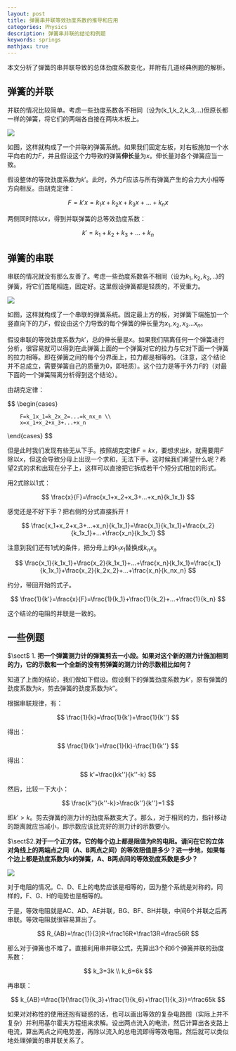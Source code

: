 ```yaml
---
layout: post
title: 弹簧串并联等效劲度系数的推导和应用
categories: Physics
description: 弹簧串并联的结论和例题
keywords: springs
mathjax: true
---
```




本文分析了弹簧的串并联导致的总体劲度系数变化，并附有几道经典例题的解析。

## 弹簧的并联

并联的情况比较简单。考虑一些劲度系数各不相同（设为\(k_1,k_2,k_3,...\)但原长都一样的弹簧，将它们的两端各自接在两块木板上。

![](/images/Physics/parallel.png)

如图，这样就构成了一个并联的弹簧系统。如果我们固定左板，对右板施加一个水平向右的力$F$，并且假设这个力导致的弹簧**伸长**量为$x$。伸长量对各个弹簧应当一致。

假设整体的等效劲度系数为$k'$。此时，外力$F$应该与所有弹簧产生的合力大小相等方向相反。由胡克定律：

$$
F=k'x=k_1x+k_2x+k_3x+...+k_nx
$$

两侧同时除以$x$，得到并联弹簧的总等效劲度系数：

$$
k'=k_1+k_2+k_3+...+k_n
$$



## 弹簧的串联

串联的情况就没有那么友善了。考虑一些劲度系数各不相同（设为$k_1,k_2,k_3,..$)的弹簧，将它们首尾相连，固定好。这里假设弹簧都是轻质的，不受重力。

![](/images/Physics/series.png)

如图，这样就构成了一个串联的弹簧系统。固定最上方的板，对弹簧下端施加一个竖直向下的力$F$，假设由这个力导致的每个弹簧的伸长量为$x_1,x_2,x_3...x_n$。

假设串联的等效劲度系数为$k'$，总的伸长量是$x$。如果我们隔离任何一个弹簧进行分析，很容易就可以得到在此弹簧上面的一个弹簧对它的拉力与它对下面一个弹簧的拉力相等。即在弹簧之间的每个分界面上，拉力都是相等的。（注意，这个结论并不总成立，需要弹簧自己的质量为0，即轻质）。这个拉力是等于外力$F$的（对最下面的一个弹簧隔离分析得到这个结论）。



由胡克定律：

$$
\begin{cases}

        
        F=k_1x_1=k_2x_2=...=k_nx_n \\
        x=x_1+x_2+x_3+...+x_n
        

\end{cases}
$$

但是此时我们发现有些无从下手。按照胡克定律$F=kx$，要想求出$k$，就需要用$F$除以$x$，但这会导致分母上出现一个求和，无法下手。这时候我们希望什么呢？希望2式的求和出现在分子上，这样可以直接把它拆成若干个短分式相加的形式。

用2式除以1式：

$$
\frac{x}{F}=\frac{x_1+x_2+x_3+...+x_n}{k_1x_1}
$$

感觉还是不好下手？把右侧的分式直接拆开！

$$
\frac{x_1+x_2+x_3+...+x_n}{k_1x_1}=\frac{x_1}{k_1x_1}+\frac{x_2}{k_1x_1}+...+\frac{x_n}{k_1x_1}
$$

注意到我们还有1式的条件，把分母上的$k_1x_1$替换成$k_nx_n$

$$
\frac{x_1}{k_1x_1}+\frac{x_2}{k_1x_1}+...+\frac{x_n}{k_1x_1}=\frac{x_1}{k_1x_1}+\frac{x_2}{k_2x_2}+...+\frac{x_n}{k_nx_n}
$$

约分，带回开始的式子。

$$
\frac{1}{k'}=\frac{x}{F}=\frac{1}{k_1}+\frac{1}{k_2}+...+\frac{1}{k_n}
$$

这个结论的电阻的并联是一致的。



## 一些例题

$\sect$ 1. **把一个弹簧测力计的弹簧剪去一小段。如果对这个新的测力计施加相同的力，它的示数和一个全新的没有剪弹簧的测力计的示数相比如何？**



知道了上面的结论，我们做如下假设。假设剩下的弹簧劲度系数为$k'$，原有弹簧的劲度系数为$k$，剪去弹簧的劲度系数为$k''$。

根据串联规律，有：

$$
\frac{1}{k}=\frac{1}{k'}+\frac{1}{k''}
$$

得出：

$$
\frac{1}{k'}=\frac{1}{k}-\frac{1}{k''}
$$

得出：

$$
k'=\frac{kk''}{k''-k}
$$

然后，比较一下大小：

$$
\frac{k''}{k''-k}>\frac{k''}{k''}=1
$$

即$k'>k$。剪去弹簧的测力计的劲度系数变大了。那么，对于相同的力，指针移动的距离就应当减小，即示数应该比完好的测力计的示数要小。



$\sect$2.**对于一个正方体，它的每个边上都是阻值为R的电阻。请问在它的立体对角线上的两端点之间（A、B两点之间）的等效阻值是多少？进一步地，如果每个边上都是劲度系数为k的弹簧，A、B两点间的等效劲度系数是多少？**

![](/images/Physics/cubeRandk.png)

对于电阻的情况。C、D、E上的电势应该是相等的，因为整个系统是对称的。同样的，F、G、H的电势也是相等的。

于是，等效电阻就是AC、AD、AE并联，BG、BF、BH并联，中间6个并联之后再串联。等效电阻就很容易算出了。

$$
R_{AB}=\frac{1}{3}R+\frac16R+\frac13R=\frac56R
$$

那么对于弹簧也不难了。直接利用串并联公式，先算出3个和6个弹簧并联的劲度系数：

$$
k_3=3k
\\
k_6=6k
$$

再串联：

$$
k_{AB}=\frac{1}{\frac{1}{k_3}+\frac{1}{k_6}+\frac{1}{k_3}}=\frac65k
$$

如果对对称性的使用还抱有疑惑的话，也可以画出等效的复杂电路图（实际上并不复杂）并利用基尔霍夫方程组来求解。设出两点流入的电流，然后计算出各支路上电流，算出两点之间电势差，再除以流入的总电流即得等效电阻。然后就可以类似地处理弹簧的串并联关系了。
